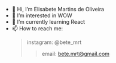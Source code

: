 - 👋 Hi, I’m Elisabete Martins de Oliveira
- 👀 I’m interested in WOW
- 🌱 I’m currently learning React 
- 📫 How to reach me: 
    > instagram: @bete_mrt 
    >> email: bete.mrt@gmail.com

<!---
Elisabete-MO/Elisabete-MO is a ✨ special ✨ repository because its `README.md` (this file) appears on your GitHub profile.
You can click the Preview link to take a look at your changes.
--->
